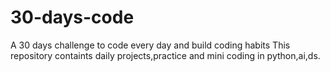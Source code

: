 # 30-days-code
A 30 days challenge to code every day and build coding habits This repository containts daily projects,practice and mini coding in python,ai,ds.
